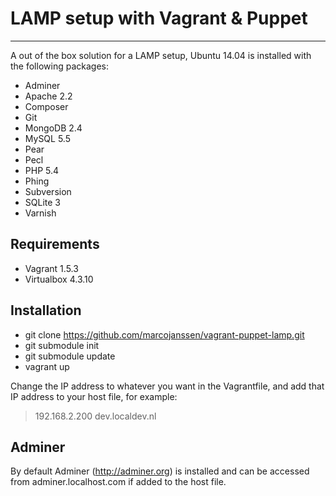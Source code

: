 # LAMP setup with Vagrant & Puppet #

----------

A out of the box solution for a LAMP setup, Ubuntu 14.04 is installed with the following packages:

- Adminer
- Apache 2.2
- Composer
- Git
- MongoDB 2.4
- MySQL 5.5
- Pear
- Pecl
- PHP 5.4
- Phing
- Subversion
- SQLite 3
- Varnish

## Requirements ##

- Vagrant 1.5.3
- Virtualbox 4.3.10

## Installation ##

- git clone https://github.com/marcojanssen/vagrant-puppet-lamp.git
- git submodule init
- git submodule update
- vagrant up

Change the IP address to whatever you want in the Vagrantfile, and add that IP address to your host file, for example:

> 192.168.2.200 dev.localdev.nl

## Adminer ##

By default Adminer (http://adminer.org) is installed and can be accessed from adminer.localhost.com if added to the host file.